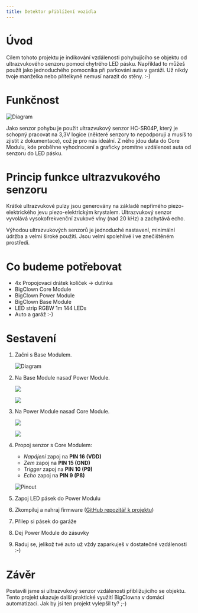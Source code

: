 ```yaml
---
title: Detektor přiblížení vozidla
---
```


# Úvod

Cílem tohoto projektu je indikování vzdálenosti pohybujícího se objektu od ultrazvukového senzoru pomocí chytrého LED pásku.
Například to můžeš použít  jako jednoduchého pomocníka při parkování auta v garáži.
Už nikdy tvoje manželka nebo přítelkyně nemusí narazit do stěny. :-)

# Funkčnost

![Diagram](diagram.png)

Jako senzor pohybu je použit ultrazvukový senzor HC-SR04P, který je schopný pracovat na 3,3V logice (některé senzory to nepodporují a musíš to zjistit z dokumentace), což je pro nás ideální.
Z něho jdou data do Core Modulu, kde proběhne vyhodnocení a graficky promítne vzdálenost auta od senzoru do LED pásku.

# Princip funkce ultrazvukového senzoru

Krátké ultrazvukové pulzy jsou generovány na základě nepřímého piezo-elektrického jevu piezo-elektrickým krystalem.
Ultrazvukový senzor vyvolává vysokofrekvenční zvukové vlny (nad 20 kHz) a zachytává echo.

Výhodou ultrazvukových senzorů je jednoduché nastavení, minimální údržba a velmi široké použití.
Jsou velmi spolehlivé i ve znečištěném prostředí.

# Co budeme potřebovat

- 4x Propojovací drátek kolíček -> dutinka
- BigClown Core Module
- BigClown Power Module
- BigClown Base Module
- LED strip RGBW 1m 144 LEDs
- Auto a garáž :-)

# Sestavení

1. Začni s Base Modulem.

    ![Diagram](1-Base.png)

2. Na Base Module nasaď Power Module.

    ![](2-Base-Power.png)

    ![](3-Base-Power.png)

3. Na Power Module nasaď Core Module.

    ![](4-Base-Power-Core.png)

    ![](5-Base-Power-Core.png)

4. Propoj senzor s Core Modulem:
    - *Napájení* zapoj na **PIN 16 (VDD)**
    - *Zem* zapoj na **PIN 15 (GND)**
    - *Trigger* zapoj na **PIN 10 (P9)**
    - *Echo* zapoj na **PIN 9 (P8)**

    ![Pinout](6-Base-Power-Core-Ultrasonic.png)

5. Zapoj LED pásek do Power Modulu
6. Zkompiluj a nahraj firmware ([GitHub repozitář k projektu](https://github.com/bigclownlabs/bcp-car-proximity-sensor))
7. Přilep si pásek do garáže
8. Dej Power Module do zásuvky
9. Raduj se, jelikož tvé auto už vždy zaparkuješ v dostatečné vzdálenosti :-)

# Závěr

Postavili jsme si ultrazvukový senzor vzdálenosti přibližujícího se objektu.
Tento projekt ukazuje další praktické využití BigClowna v domácí automatizaci.
Jak by jsi ten projekt vylepšil ty? ;-)
